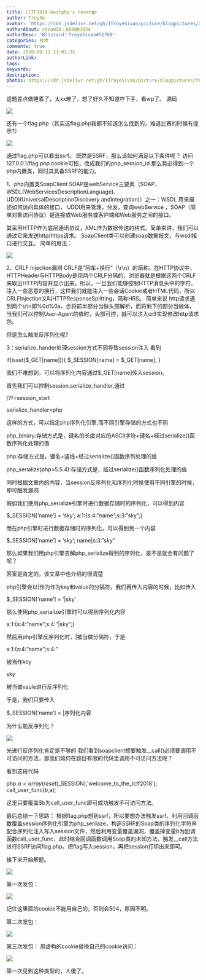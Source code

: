 ```yaml
---
title: LCTF2018-bestphp's revenge
author: Troy3e
avatar: 'https://cdn.jsdelivr.net/gh/ITroyeSivan/picture/blogpictures/avatar.jpg'
authorAbout: steamID：888007034
authorDesc: 'Blizzard：TroyeSivan#51769'
categories: 技术
comments: true
date: 2020-09-11 21:01:35
authorLink:
tags:
keywords:
description:
photos: https://cdn.jsdelivr.net/gh/ITroyeSivan/picture/blogpictures/thumb-1920-1099559.jpg
---
```

这题差点做睡着了，太xx难了，想了好久不知道咋下手，看wp了。
源码

![](https://cdn.jsdelivr.net/gh/ITroyeSivan/picture/blogpictures/20200911211023.png)

还有一个flag.php（其实这flag.php我都不知道怎么找到的，难道比赛的时候有提示?）

![](https://cdn.jsdelivr.net/gh/ITroyeSivan/picture/blogpictures/20200911211049.png)

通过flag.php可以看出ssrf。
既然是SSRF，那么该如何满足以下条件呢？
访问127.0.0.1/flag.php
cookie可控，改成我们的php_session_id
那么势必得到一个php内置类，同时其具备SSRF的能力。

1、php内置类SoapClient
SOAP是webService三要素（SOAP、WSDL(WebServicesDescriptionLanguage)、UDDI(UniversalDescriptionDiscovery andIntegration)）之一：WSDL 用来描述如何访问具体的接口， UDDI用来管理，分发，查询webService ，SOAP（简单对象访问协议）是连接或Web服务或客户端和Web服务之间的接口。

其采用HTTP作为底层通讯协议，XML作为数据传送的格式。简单来讲，我们可以通过它来发送http/https请求。
SoapClient类可以创建soap数据报文，与wsdl接口进行交互。
简单的用法：

![](https://cdn.jsdelivr.net/gh/ITroyeSivan/picture/blogpictures/20200911231405.png)


2、CRLF Injection漏洞
CRLF是”回车+换行”（\r\n）的简称。在HTTP协议中，HTTPHeader与HTTPBody是用两个CRLF分隔的，浏览器就是根据这两个CRLF来取出HTTP内容并显示出来。所以，一旦我们能够控制HTTP消息头中的字符，注入一些恶意的换行，这样我们就能注入一些会话Cookie或者HTML代码，所以CRLFInjection又叫HTTPResponseSplitting，简称HRS。
简单来说
http请求遇到两个\r\n即%0d%0a，会将前半部分当做头部解析，而将剩下的部分当做体，当我们可以控制User-Agent的值时，头部可控，就可以注入crlf实现修改http请求包。


但是怎么触发反序列化呢?

3：serialize_hander处理session方式不同导致session注入
看到

if(isset($_GET[name])){
  $_SESSION[name] = $_GET[name];
}

我们不难想到，可以将序列化内容通过$_GET[name]传入session。

首先我们可以控制session.serialize_handler,通过

/?f=session_start

serialize_handler=php

这样的方式，可以指定php序列化引擎,而不同引擎存储的方式也不同

php_binary:存储方式是，键名的长度对应的ASCII字符+键名+经过serialize()函数序列化处理的值

php:存储方式是，键名+竖线+经过serialize()函数序列处理的值

php_serialize(php>5.5.4):存储方式是，经过serialize()函数序列化处理的值

同时根据文章内的内容，当session反序列化和序列化时候使用不同引擎的时候，即可触发漏洞

假如我们使用php_serialize引擎时进行数据存储时的序列化，可以得到内容

$_SESSION[‘name’] = ‘sky’;
a:1:{s:4:”name”;s:3:”sky”;}

而在php引擎时进行数据存储时的序列化，可以得到另一个内容

$_SESSION[‘name’] = ‘sky’;
name|s:3:”sky”

那么如果我们用php引擎去解php_serialize得到的序列化，是不是就会有问题了呢？

答案是肯定的，该文章中也介绍的很清楚

php引擎会以|作为作为key和value的分隔符，我们再传入内容的时候，比如传入

$_SESSION[‘name’] = ‘|sky‘

那么使用php_serialize引擎时可以得到序列化内容

a:1:{s:4:”name”;s:4:”|sky”;}

然后用php引擎反序列化时，|被当做分隔符，于是

a:1:{s:4:”name”;s:4:”

被当作key

sky

被当做vaule进行反序列化

于是，我们只要传入

$_SESSION[‘name’] = |序列化内容



为什么能反序列化？

![](https://cdn.jsdelivr.net/gh/ITroyeSivan/picture/blogpictures/20200911234959.png)

光进行反序列化肯定是不够的
我们看到soapclient想要触发__call()必须要调用不可访问的方法，那我们如何在题目有限的代码里调用不可访问方法呢？

看到这段代码

php $a = array(reset($_SESSION),'welcome_to_the_lctf2018'); call_user_func($b,$a);

这里只要覆盖$b为call_user_func即可成功触发不可访问方法。

最后总结一下思路：
根据flag.php想到ssrf，所以要想办法触发ssrf，利用回调函数覆盖session序列化引擎为php_serilaze，构造SSRF的Soap类的序列化字符串配合序列化注入写入session文件，然后利用变量覆盖漏洞，覆盖掉变量b为回调函数call_user_func，此时结合回调函数调用Soap类的未知方法，触发__call方法进行SSRF访问flag.php。把flag写入session，再把session打印出来即可。


接下来开始解题。

![](https://cdn.jsdelivr.net/gh/ITroyeSivan/picture/blogpictures/20200912104140.png)

第一次发包：

![](https://cdn.jsdelivr.net/gh/ITroyeSivan/picture/blogpictures/745637.jpg)

记住这里面的cookie不能用自己的，否则会504，原因不明。

第二次发包：

![](https://cdn.jsdelivr.net/gh/ITroyeSivan/picture/blogpictures/20200912104853.png)

第三次发包：
用虚构的cookie替换自己的cookie访问：

![](https://cdn.jsdelivr.net/gh/ITroyeSivan/picture/blogpictures/20200912105120.png)

第一次见到这种类型的，人傻了。

